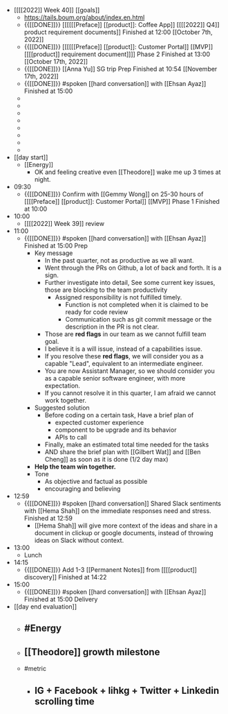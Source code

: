 - [[[[2022]] Week 40]] [[goals]]
    - https://tails.boum.org/about/index.en.html
    - {{[[DONE]]}}  [[[[[[Preface]] [[product]]: Coffee App]] [[[[2022]] Q4]] product requirement documents]] Finished at 12:00 [[October 7th, 2022]]
    - {{[[DONE]]}}  [[[[[[Preface]] [[product]]: Customer Portal]] [[MVP]] [[[[product]] requirement document]]]] Phase 2 Finished at 13:00 [[October 17th, 2022]]
    - {{[[DONE]]}} [[Anna Yu]] SG trip Prep Finished at 10:54 [[November 17th, 2022]]
    - {{[[DONE]]}}  #spoken [[hard conversation]] with [[Ehsan Ayaz]] Finished at 15:00
    - 
    - 
    - 
    - 
    - 
    - 
    - 
    - 
- [[day start]]
    - [[Energy]]
        - OK and feeling creative even [[Theodore]] wake me up 3 times at night.
- 09:30
    - {{[[DONE]]}}  Confirm with [[Gemmy Wong]] on 25-30 hours of [[[[Preface]] [[product]]: Customer Portal]] [[MVP]] Phase 1 Finished at 10:00 
- 10:00
    - [[[[2022]] Week 39]] review
- 11:00
    - {{[[DONE]]}}  #spoken [[hard conversation]] with [[Ehsan Ayaz]] Finished at 15:00 Prep
        - Key message
            - In the past quarter, not as productive as we all want.
            - Went through the PRs on Github, a lot of back and forth. It is a sign.
            - Further investigate into detail, See some current key issues, those are blocking to the team productivity
                - Assigned responsibility is not fulfilled timely.
                    - Function is not completed when it is claimed to be ready for code review
                    - Communication such as git commit message or the description in the PR is not clear.
            - Those are **red flags** in our team as we cannot fulfill team goal.
            - I believe it is a will issue, instead of a capabilities issue.
            - If you resolve these **red flags**, we will consider you as a capable "Lead", equivalent to an intermediate engineer.
            - You are now Assistant Manager, so we should consider you as a capable senior software engineer, with more expectation.
            - If you cannot resolve it in this quarter, I am afraid we cannot work together.
        - Suggested solution
            - Before coding on a certain task, Have a brief plan of
                - expected customer experience
                - component to be upgrade and its behavior
                - APIs to call
            - Finally, make an estimated total time needed for the tasks
            - AND share the brief plan with [[Gilbert Wat]] and [[Ben Cheng]] as soon as it is done (1/2 day max)
        - **Help the team win together.**
        - Tone
            - As objective and factual as possible
            - encouraging and believing
- 12:59
    - {{[[DONE]]}} #spoken [[hard conversation]] Shared Slack sentiments with [[Hema Shah]] on the immediate responses need and stress. Finished at 12:59
        - [[Hema Shah]] will give more context of the ideas and share in a document in clickup or google documents, instead of throwing ideas on Slack without context.
- 13:00
    - Lunch
- 14:15
    - {{[[DONE]]}} Add 1-3 [[Permanent Notes]] from [[[[product]] discovery]] Finished at 14:22 
- 15:00
    - {{[[DONE]]}}  #spoken [[hard conversation]] with [[Ehsan Ayaz]] Finished at 15:00 Delivery
- [[day end evaluation]]
    - #Energy
        - 
    - [[Theodore]] growth milestone
        - 
    - #metric
        - IG + Facebook + lihkg + Twitter + Linkedin scrolling time
            - 
